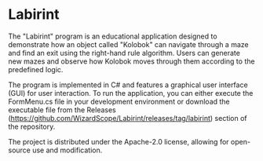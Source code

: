 # Labirint
The "Labirint" program is an educational application designed to demonstrate how an object called "Kolobok" can navigate through a maze and find an exit using the right-hand rule algorithm. Users can generate new mazes and observe how Kolobok moves through them according to the predefined logic.

The program is implemented in C# and features a graphical user interface (GUI) for user interaction. To run the application, you can either execute the FormMenu.cs file in your development environment or download the executable file from the Releases (https://github.com/WizardScope/Labirint/releases/tag/labirint) section of the repository.

The project is distributed under the Apache-2.0 license, allowing for open-source use and modification.
